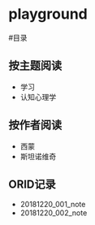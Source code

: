 # playground
#目录

## 按主题阅读
- 学习
- 认知心理学

## 按作者阅读
- 西蒙
- 斯坦诺维奇

## ORID记录
- 20181220_001_note
- 20181220_002_note
